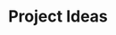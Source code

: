 ---
title: Project Ideas
ideas:
  - date: 2024-05-15
    pitch: historical economic growth by district
    originator: Vonter
    description: will be interesting to see economic growth disparities between urban and rural areas, and south vs north india within karnataka also, how much blr's dominance has increased over time
    data: ""
    note_text: Compare urban vs rural & S vs N econ growth. For example within K, track Bangalore's rise
    show_on_page: false
    status: ""
  - date: 2024-05-15
    pitch: india tree map
    originator: Aman
    description: Interactive map of trees around you and how your neighbourhood compares to others in your city in greenery
    data: https://sustainability.fb.com/blog/2024/04/22/using-artificial-intelligence-to-map-the-earths-forests/
    note_text: Compare local tree coverage to city averages
    show_on_page: true
    status: ""
  - date: 2024-05-16
    pitch: disaster hazard map
    originator: Vonter
    description: https://nuclearsecrecy.com/nukemap/ this but for asteroids, volcanos and earthquakes inspired by https://en.wikipedia.org/wiki/Chicxulub_crater#Effects
    data: ""
    note_text: ""
    show_on_page: false
    status: ""
  - date: 2024-05-17
    pitch: who decided the winner
    originator: VA
    description: https://www.nytimes.com/interactive/2016/08/01/us/elections/nine-percent-of-america-selected-trump-and-clinton.html
    data: ""
    note_text: Visualize % of population that chose election winners, like NYT's 9% Trump/Clinton graphic
    show_on_page: true
    status: ""
  - date: 2024-05-07
    pitch: where does my food come from
    originator: Vonter
    description: mapping the chances of where the ingredients used to make my food come from
    data: https://www.icrisat.org/
    note_text: Map probability of food ingredient origins
    show_on_page: false
    status: ""
  - date: 2024-05-07
    pitch: flights to and from
    originator: Vonter
    description: city-wise pairs of flights, how many people travelled and so on. If you're going from X to Y, what is the chances of a delay?
    data: https://www.dgca.gov.in/digigov-portal/?page=259/4184/servicename
    note_text: Visualize city-pair flights, passenger numbers & delay probabilities
    show_on_page: true
    status: ""
  - date: 2024-06-09
    pitch: Displacement by metro
    originator: Aman
    description: I'd like to make a small graphic of the metro lines and the land before/after and who it has moved
    data: https://citizenmatters.in/81-infrastructure-roads-and-transport-cmh-road-no-to-metro-clash-of-local-economies/
    note_text: Metro lines impact on land use & population displacement
    show_on_page: true
    status: ""
  - date: 2024-01-10
    pitch: Knowledge graph of Bengaluru
    originator: Aman
    description: A network graph of blr with named entities would be fun. I'd still want to see it. Like a who's who or what's what based on topic for a city. Especially something like blr which is constantly in the news.
    data: ""
    note_text: Network graph of Bangalore's key entities & relationships. 'Who's who' of city based on news topics.
    show_on_page: false
    status: ""
  - date: 2024-10-12
    pitch: Wildfire and species vulnerability
    originator: Vonter
    description: They have visualization of their own, but might be interesting to show things differently or overlayed with other information (local species diversity/vulnerability?)
    data: https://gwis.jrc.ec.europa.eu/applications/data-and-services, https://livingplanetindex.org/data_portal
    note_text: ""
    show_on_page: false
    status: ""
  - date: 2024-10-10
    pitch: Housing along Hurricane Milton
    originator: Vonter
    description: a viz of new neighbourhoods that came up in the past decade, which are on the hurricane's projected path of destruction
    data: US Census, NOAA
    note_text: ""
    show_on_page: false
    status: PUBLISHED
  - date: 2024-10-18
    pitch: What songs/artists endure the longest in each city?
    originator: Vonter
    description: in which region did gangnam style continue to be popular for the longest time? Which city has the biggest Backstreet Boys fanbase?
    data: https://doc.api.soundcharts.com/api/v2/doc/, https://charts.youtube.com/location/0x3bae1670c9b44e6d%3A0xf8dfc3e8517e4fe0, https://kworb.net/ww/archive/
    note_text: ""
    show_on_page: true
    status: ""
  - date: 2024-10-20
    pitch: Trackguessr
    originator: Vonter
    description: Guess the song based on it's top countries today
    data: ""
    note_text: ""
    show_on_page: true
    status: ""
  - date: 2024-10-20
    pitch: Same name candidates
    originator: Aman
    description: explore smaller/independent candidates with similar names to those contesting for the main parties (which are probably just put up to confuse people) for every election
    data: ECI (probably?)
    note_text: ""
    show_on_page: true
    status: PUBLISHED
  - date: 2024-10-22
    pitch: Bangalore Flood Risk Map
    originator: VA
    description: A detailed map of Bangalore and surrounding areas illustrating their risk of flooding by looking at drainage and catchment areas
    data: Hydrology Analysis
    note_text: ""
    show_on_page: true
    status: PUBLISHED
  - date: 2024-12-02
    pitch: How do Indians spend their time
    originator: Aman
    description: Map/live "clock" of activity across the country based on national time use survey. At any given time, what are people doing? disaggregate/aggregate based on interesting variables.
    data: National Time Use Survey 2019 https://data.opencity.in/dataset/national-time-use-survey-2019
    note_text: ""
    show_on_page: true
    status: ""
  - date: 2024-12-22
    pitch: What kind of NYT Mini clues confuse specific countries?
    originator: Aman
    description: Sometimes I find myself googling slightly difficult or US-specific crossword clues. Are there countries more confused than others?
    data: Google Trends, NYT Mini Clues
    note_text: ""
    show_on_page: true
    status: ""
  - date: 2024-12-22
    pitch: Straightening the highways
    originator: Aman
    description: Where and why are highways losing their winding roads? Who gets affected when you cut straight through the land?
    data: ""
    note_text: ""
    show_on_page: true
    status: ""
  - date: 2024-12-22
    pitch: Visualizing the New York of Robert Moses
    originator: Aman
    description: The first chapter of 'The Power Broker' is a fascinating, almost cinematic, summary of the entire book. I'd like to visualize the chapter in an interactive story form.
    data: The Power Broker, Old maps, photographs
    note_text: ""
    show_on_page: true
    status: ""
  - date: 2025-01-17
    pitch: Missed Connections
    originator: Aman
    description: Where are people most likely to miss connections (bus/metro) in BLR? Do slight schedule adjustments make a difference?
    data: BLR GTFS
    note_text: ""
    show_on_page: true
    status: ""
  - date: 2025-02-18
    pitch: Are spoilers a recent phenomenon?
    originator: Aman
    description: Did reviews and trailers recently evolve to not discuss the plot as much as they did before? Did people 60 years ago care as much about spoilers?
    data: ""
    note_text: ""
    show_on_page: true
    status: ""
  - date: 2025-02-18
    pitch: Guess the google trend
    originator: Aman
    description: Given a google trend graph, can you guess what the search term was? Sort of like Wordle/Hangman
    data: Google Trends
    note_text: ""
    show_on_page: true
    status: ""
  - date: 2024-12-18
    pitch: Censor Board Cuts
    originator: Aman
    description: An interactive explorer that makes viewing CBFC censorship of any film released in India searchable. Also tag descriptions and generate summary stats.
    data: CBFC, E-Cinepramaan
    note_text: ""
    show_on_page: true
    status: WIP
  - date: 2025-02-25
    pitch: Weather extremes
    originator: VA
    description: Is your city above, below or normal in terms of heat, rain, humidity, cloudiness this week based on historical data?
    data: IMD, ERA5
    note_text: ""
    show_on_page: true
    status: WIP
  - date: 2025-03-21
    pitch: Time Use Explorer
    originator: VA
    description: Explore national time use data easily
    data: https://github.com/Vonter/india-timeuse-survey
    note_text: ""
    show_on_page: true
    status: PUBLISHED
---